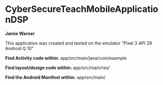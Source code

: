 # CyberSecureTeachMobileApplicationDSP
**Jamie Warner**

This application was created and tested on the emulator "Pixel 3 API 29 Android Q 10"

**Find Activity code within:** app/src/main/java/com/example

**Find layout/design code within:** app/src/main/res/

**Find the Android Manifest within:** app/src/main/
